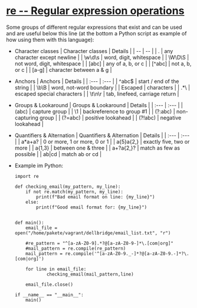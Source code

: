 # [re -- Regular expression operations](https://docs.python.org/3/library/re.html#regular-expression-syntax%22RE%20syntax)
Some groups of different regular expressions that exist and can be used and are useful below this line (at the bottom a Python script as example of how using them with this language):

- Character classes
  | Character classes | Details |
  | -- | -- |
  | .	| any character except newline |
  | \w\d\s	 | word, digit, whitespace |
  | \W\D\S	 | not word, digit, whitespace |
  | [abc]	 | any of a, b, or c |
  | [^abc]	 | not a, b, or c |
  | [a-g]	 | character between a & g |

- Anchors
  | Anchors | Details | 
  | :--- | :--- |
  | ^abc$	 | start / end of the string |
  | \b\B	 | word, not-word boundary |
  | Escaped  | characters |
  | \.\*\\	 | escaped special characters |
  | \t\n\r	 | tab, linefeed, carriage return |

- Groups & Lookaround
  | Groups & Lookaround | Details | 
  | :--- | :--- |
  | (abc)	 | capture group |
  | \1	 | backreference to group #1 |
  | (?:abc)	 | non-capturing group |
  | (?=abc)	 | positive lookahead |
  | (?!abc)	 | negative lookahead |

- Quantifiers & Alternation
  | Quantifiers & Alternation | Details | 
  | :--- | :--- |
  | a*a+a?	 | 0 or more, 1 or more, 0 or 1 |
  | a{5}a{2,}	 | exactly five, two or more |
  | a{1,3}	 | between one & three |
  | a+?a{2,}?	 | match as few as possible |
  | ab\|cd	 | match ab or cd |




  
- Example im Python:
  ```
  import re
  
  def checking_email(my_pattern, my_line):
      if not re.match(my_pattern, my_line):
          print(f"Bad email format on line: {my_line}")
      else:
          print(f"Good email format for: {my_line}")
          
  
  def main():    
      email_file = open("/home/pakete/vagrant/dellbridge/email_list.txt", "r")
  
      #re_pattern = "^[a-zA-Z0-9].*?@[a-zA-Z0-9-]*\.[com|org]"
      #mail_pattern = re.compile(re_pattern)
      mail_pattern = re.compile('^[a-zA-Z0-9._-]*?@[a-zA-Z0-9.-]*?\.[com|org]')
  
      for line in email_file:
              checking_email(mail_pattern,line)
      
      email_file.close()
      
  if __name__ == "__main__":
      main()
  ```
